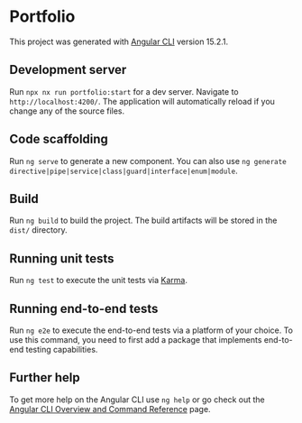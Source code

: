 # Portfolio

This project was generated with [Angular CLI](https://github.com/angular/angular-cli) version 15.2.1.

## Development server

Run `npx nx run portfolio:start` for a dev server. Navigate to `http://localhost:4200/`. The application will automatically reload if you change any of the source files.

## Code scaffolding

Run `ng serve` to generate a new component. You can also use `ng generate directive|pipe|service|class|guard|interface|enum|module`.

## Build

Run `ng build` to build the project. The build artifacts will be stored in the `dist/` directory.

## Running unit tests

Run `ng test` to execute the unit tests via [Karma](https://karma-runner.github.io).

## Running end-to-end tests

Run `ng e2e` to execute the end-to-end tests via a platform of your choice. To use this command, you need to first add a package that implements end-to-end testing capabilities.

## Further help

To get more help on the Angular CLI use `ng help` or go check out the [Angular CLI Overview and Command Reference](https://angular.io/cli) page.
